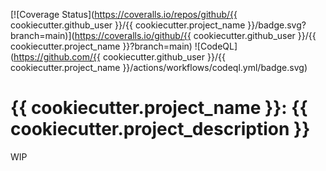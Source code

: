 [![Coverage Status](https://coveralls.io/repos/github/{{ cookiecutter.github_user }}/{{ cookiecutter.project_name }}/badge.svg?branch=main)](https://coveralls.io/github/{{ cookiecutter.github_user }}/{{ cookiecutter.project_name }}?branch=main)
![CodeQL](https://github.com/{{ cookiecutter.github_user }}/{{ cookiecutter.project_name }}/actions/workflows/codeql.yml/badge.svg)

# {{ cookiecutter.project_name }}: {{ cookiecutter.project_description }}

WIP
